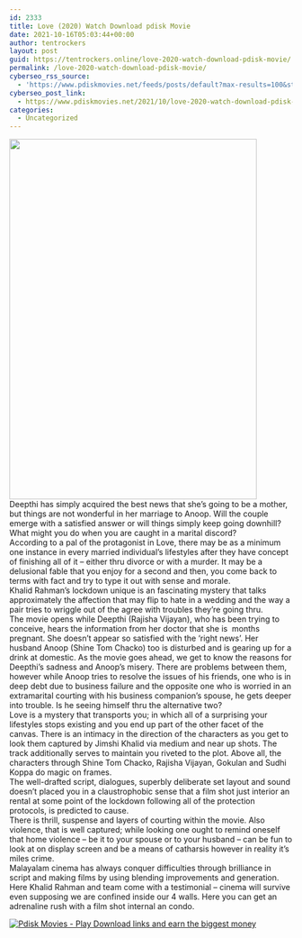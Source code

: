 ```yaml
---
id: 2333
title: Love (2020) Watch Download pdisk Movie
date: 2021-10-16T05:03:44+00:00
author: tentrockers
layout: post
guid: https://tentrockers.online/love-2020-watch-download-pdisk-movie/
permalink: /love-2020-watch-download-pdisk-movie/
cyberseo_rss_source:
  - 'https://www.pdiskmovies.net/feeds/posts/default?max-results=100&start-index=101'
cyberseo_post_link:
  - https://www.pdiskmovies.net/2021/10/love-2020-watch-download-pdisk-movie.html
categories:
  - Uncategorized
---
```

<div class="separator">
  <a href="https://1.bp.blogspot.com/-xOzcHYEmiHU/YV55L4WvwMI/AAAAAAAAAjk/o5_-01QmFt0elouBU_vEFE3Or2XbAYAzgCLcBGAsYHQ/s1280/Love%2B%25282020%2529%2BWatch%2BDownload%2Bpdisk%2BMovie.jpg" imageanchor="1"><img loading="lazy" border="0" data-original-height="1280" data-original-width="878" height="640" src="https://1.bp.blogspot.com/-xOzcHYEmiHU/YV55L4WvwMI/AAAAAAAAAjk/o5_-01QmFt0elouBU_vEFE3Or2XbAYAzgCLcBGAsYHQ/w440-h640/Love%2B%25282020%2529%2BWatch%2BDownload%2Bpdisk%2BMovie.jpg" width="440" /></a>
</div>

<div>
  <div>
    <span>Deepthi has simply acquired the best news that she&#8217;s going to be a mother, but things are not wonderful in her marriage to Anoop. Will the couple emerge with a satisfied answer or will things simply keep going downhill?</span>
  </div>
  
  <div>
    <span>What might you do when you are caught in a marital discord?</span>
  </div>
  
  <div>
    <span>According to a pal of the protagonist in Love, there may be as a minimum one instance in every married individual&#8217;s lifestyles after they have concept of finishing all of it &#8211; either thru divorce or with a murder. It may be a delusional fable that you enjoy for a second and then, you come back to terms with fact and try to type it out with sense and morale.</span>
  </div>
  
  <div>
    <span>Khalid Rahman&#8217;s lockdown unique is an fascinating mystery that talks approximately the affection that may flip to hate in a wedding and the way a pair tries to wriggle out of the agree with troubles they&#8217;re going thru.</span>
  </div>
  
  <div>
    <span>The movie opens while Deepthi (Rajisha Vijayan), who has been trying to conceive, hears the information from her doctor that she is&nbsp; months pregnant. She doesn’t appear so satisfied with the &#8216;right news&#8217;. Her husband Anoop (Shine Tom Chacko) too is disturbed and is gearing up for a drink at domestic. As the movie goes ahead, we get to know the reasons for Deepthi&#8217;s sadness and Anoop&#8217;s misery. There are problems between them, however while Anoop tries to resolve the issues of his friends, one who is in deep debt due to business failure and the opposite one who is worried in an extramarital courting with his business companion&#8217;s spouse, he gets deeper into trouble. Is he seeing himself thru the alternative two?</span>
  </div>
  
  <div>
    <span>Love is a mystery that transports you; in which all of a surprising your lifestyles stops existing and you end up part of the other facet of the canvas. There is an intimacy in the direction of the characters as you get to look them captured by Jimshi Khalid via medium and near up shots. The track additionally serves to maintain you riveted to the plot. Above all, the characters through Shine Tom Chacko, Rajisha Vijayan, Gokulan and Sudhi Koppa do magic on frames.&nbsp;</span>
  </div>
  
  <div>
    <span>The well-drafted script, dialogues, superbly deliberate set layout and sound doesn’t placed you in a claustrophobic sense that a film shot just interior an rental at some point of the lockdown following all of the protection protocols, is predicted to cause.</span>
  </div>
  
  <div>
    <span>There is thrill, suspense and layers of courting within the movie. Also violence, that is well captured; while looking one ought to remind oneself that home violence &#8211; be it to your spouse or to your husband &#8211; can be fun to look at on display screen and be a means of catharsis however in reality it&#8217;s miles crime.</span>
  </div>
  
  <div>
    <span>Malayalam cinema has always conquer difficulties through brilliance in script and making films by using blending improvements and generation. Here Khalid Rahman and team come with a testimonial &#8211; cinema will survive even supposing we are confined inside our 4 walls. Here you can get an adrenaline rush with a film shot internal an condo.</span>
  </div>
</div>

[![](https://1.bp.blogspot.com/-a93bp85aB6g/YUXjACCiX3I/AAAAAAAAbQE/GHmPI7h0af0tqn6tYzd0cdrDv9Hu9LUSACLcBGAsYHQ/s16000/Play_it_New-removebg-preview.png "Pdisk Movies - Play Download links and earn the biggest money")](https://pdisklink.com/1/bnYybWhsMDAwcm03?dn=1)